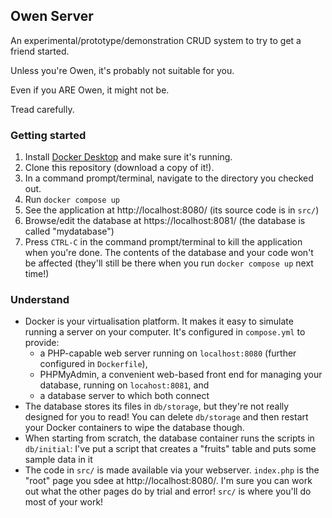 ## Owen Server

An experimental/prototype/demonstration CRUD system to try to get a friend started.

Unless you're Owen, it's probably not suitable for you.

Even if you ARE Owen, it might not be.

Tread carefully.

### Getting started

1. Install [Docker Desktop](https://www.docker.com/products/docker-desktop/) and make sure it's running.
2. Clone this repository (download a copy of it!).
3. In a command prompt/terminal, navigate to the directory you checked out.
4. Run `docker compose up`
5. See the application at http://localhost:8080/ (its source code is in `src/`)
6. Browse/edit the database at https://localhost:8081/ (the database is called "mydatabase")
7. Press `CTRL-C` in the command prompt/terminal to kill the application when you're done. The contents of the database and your code won't be affected (they'll still be there when you run `docker compose up` next time!)

### Understand

- Docker is your virtualisation platform. It makes it easy to simulate running a server on your computer. It's configured in `compose.yml` to provide:
  - a PHP-capable web server running on `localhost:8080` (further configured in `Dockerfile`),
  - PHPMyAdmin, a convenient web-based front end for managing your database, running on `locahost:8081`, and
  - a database server to which both connect
- The database stores its files in `db/storage`, but they're not really designed for you to read! You can delete `db/storage` and then restart your Docker containers to wipe the database though.
- When starting from scratch, the database container runs the scripts in `db/initial`: I've put a script that creates a "fruits" table and puts some sample data in it
- The code in `src/` is made available via your webserver. `index.php` is the "root" page you sdee at http://localhost:8080/. I'm sure you can work out what the other pages do by trial and error! `src/` is where you'll do most of your work!
